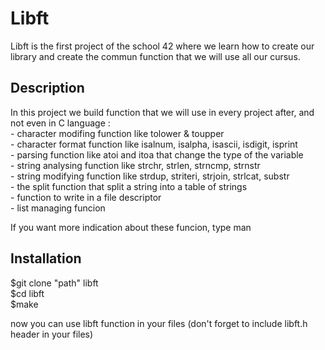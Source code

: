# Libft

Libft is the first project of the school 42 where we learn how to create our library and create the commun function that we will use all our cursus.

## Description

In this project we build function that we will use in every project after, and not even in C language :  
	- character modifing function like tolower & toupper  
	- character format function like isalnum, isalpha, isascii, isdigit, isprint  
	- parsing function like atoi and itoa that change the type of the variable  
	- string analysing function like strchr, strlen, strncmp, strnstr  
	- string modifying function like strdup, striteri, strjoin, strlcat, substr  
	- the split function that split a string into a table of strings  
	- function to write in a file descriptor  
	- list managing funcion  

If you want more indication about these funcion, type man <function name>

## Installation

$git clone "path" libft  
$cd libft  
$make  

now you can use libft function in your files (don't forget to include libft.h header in your files)
